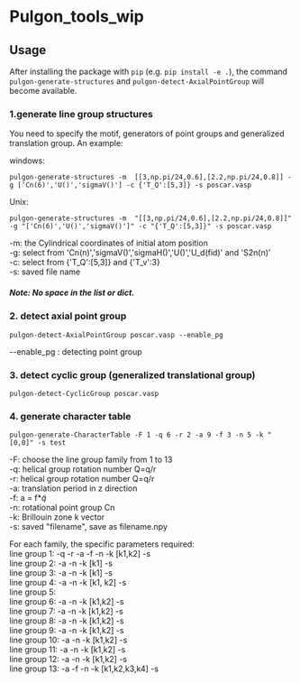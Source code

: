 # Pulgon_tools_wip



## Usage
After installing the package with `pip` (e.g. `pip install -e .`), the command `pulgon-generate-structures` and `pulgon-detect-AxialPointGroup` will become available.

### 1.generate line group structures
 You need to specify the motif, generators of point groups and generalized translation group. An example:

windows:
```
pulgon-generate-structures -m  [[3,np.pi/24,0.6],[2.2,np.pi/24,0.8]] -g ['Cn(6)','U()','sigmaV()'] -c {'T_Q':[5,3]} -s poscar.vasp
```   
Unix:
```
pulgon-generate-structures -m  "[[3,np.pi/24,0.6],[2.2,np.pi/24,0.8]]" -g "['Cn(6)','U()','sigmaV()']" -c "{'T_Q':[5,3]}" -s poscar.vasp
```   


-m: the Cylindrical coordinates of initial atom position   
-g: select from 'Cn(n)','sigmaV()','sigmaH()','U()','U_d(fid)' and 'S2n(n)'  
-c: select from {'T_Q':[5,3]} and {'T_v':3}  
-s: saved file name  

##### Note: No space in the list or dict.


### 2. detect axial point group
```
pulgon-detect-AxialPointGroup poscar.vasp --enable_pg
```

--enable_pg : detecting point group


### 3. detect cyclic group (generalized translational group)
```
pulgon-detect-CyclicGroup poscar.vasp
```


### 4. generate character table
```
pulgon-generate-CharacterTable -F 1 -q 6 -r 2 -a 9 -f 3 -n 5 -k "[0,0]" -s test
```

-F: choose the line group family from 1 to 13  
-q: helical group rotation number Q=q/r  
-r: helical group rotation number Q=q/r  
-a: translation period in z direction  
-f: a = f*$\tilde{q}$   
-n: rotational point group Cn   
-k: Brillouin zone k vector   
-s: saved "filename", save as filename.npy
  
For each family, the specific parameters required:   
line group 1: -q -r -a -f -n -k [k1,k2] -s  
line group 2: -a -n -k [k1] -s  
line group 3: -a -n -k [k1] -s  
line group 4: -a -n -k [k1, k2] -s  
line group 5:   
line group 6: -a -n -k [k1,k2] -s   
line group 7: -a -n -k [k1,k2] -s      
line group 8: -a -n -k [k1,k2] -s     
line group 9: -a -n -k [k1,k2] -s   
line group 10: -a -n -k [k1,k2] -s   
line group 11: -a -n -k [k1,k2] -s   
line group 12: -a -n -k [k1,k2] -s   
line group 13: -a -f -n -k [k1,k2,k3,k4] -s   








